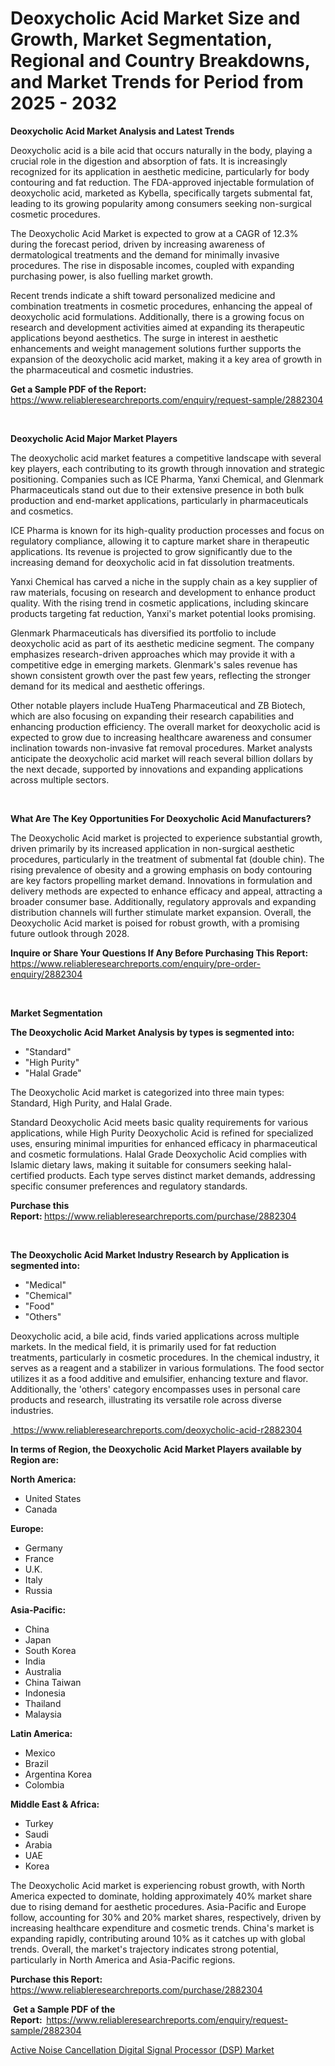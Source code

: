 <p><h1>Deoxycholic Acid Market Size and Growth, Market Segmentation, Regional and Country Breakdowns, and Market Trends for Period from 2025 -  2032</h1></p><p><strong>Deoxycholic Acid Market Analysis and Latest Trends</strong></p>
<p><p>Deoxycholic acid is a bile acid that occurs naturally in the body, playing a crucial role in the digestion and absorption of fats. It is increasingly recognized for its application in aesthetic medicine, particularly for body contouring and fat reduction. The FDA-approved injectable formulation of deoxycholic acid, marketed as Kybella, specifically targets submental fat, leading to its growing popularity among consumers seeking non-surgical cosmetic procedures.</p><p>The Deoxycholic Acid Market is expected to grow at a CAGR of 12.3% during the forecast period, driven by increasing awareness of dermatological treatments and the demand for minimally invasive procedures. The rise in disposable incomes, coupled with expanding purchasing power, is also fuelling market growth. </p><p>Recent trends indicate a shift toward personalized medicine and combination treatments in cosmetic procedures, enhancing the appeal of deoxycholic acid formulations. Additionally, there is a growing focus on research and development activities aimed at expanding its therapeutic applications beyond aesthetics. The surge in interest in aesthetic enhancements and weight management solutions further supports the expansion of the deoxycholic acid market, making it a key area of growth in the pharmaceutical and cosmetic industries.</p></p>
<p><strong>Get a Sample PDF of the Report:&nbsp;</strong> <a href="https://www.reliableresearchreports.com/enquiry/request-sample/2882304?utm_campaign=3037&utm_medium=2&utm_source=Github&utm_content=ia&utm_term=13032025&utm_id=deoxycholic-acid">https://www.reliableresearchreports.com/enquiry/request-sample/2882304</a></p>
<p>&nbsp;</p>
<p><strong>Deoxycholic Acid Major Market Players</strong></p>
<p><p>The deoxycholic acid market features a competitive landscape with several key players, each contributing to its growth through innovation and strategic positioning. Companies such as ICE Pharma, Yanxi Chemical, and Glenmark Pharmaceuticals stand out due to their extensive presence in both bulk production and end-market applications, particularly in pharmaceuticals and cosmetics.</p><p>ICE Pharma is known for its high-quality production processes and focus on regulatory compliance, allowing it to capture market share in therapeutic applications. Its revenue is projected to grow significantly due to the increasing demand for deoxycholic acid in fat dissolution treatments.</p><p>Yanxi Chemical has carved a niche in the supply chain as a key supplier of raw materials, focusing on research and development to enhance product quality. With the rising trend in cosmetic applications, including skincare products targeting fat reduction, Yanxi's market potential looks promising.</p><p>Glenmark Pharmaceuticals has diversified its portfolio to include deoxycholic acid as part of its aesthetic medicine segment. The company emphasizes research-driven approaches which may provide it with a competitive edge in emerging markets. Glenmark's sales revenue has shown consistent growth over the past few years, reflecting the stronger demand for its medical and aesthetic offerings.</p><p>Other notable players include HuaTeng Pharmaceutical and ZB Biotech, which are also focusing on expanding their research capabilities and enhancing production efficiency. The overall market for deoxycholic acid is expected to grow due to increasing healthcare awareness and consumer inclination towards non-invasive fat removal procedures. Market analysts anticipate the deoxycholic acid market will reach several billion dollars by the next decade, supported by innovations and expanding applications across multiple sectors.</p></p>
<p>&nbsp;</p>
<p><strong>What Are The Key Opportunities For Deoxycholic Acid Manufacturers?</strong></p>
<p><p>The Deoxycholic Acid market is projected to experience substantial growth, driven primarily by its increased application in non-surgical aesthetic procedures, particularly in the treatment of submental fat (double chin). The rising prevalence of obesity and a growing emphasis on body contouring are key factors propelling market demand. Innovations in formulation and delivery methods are expected to enhance efficacy and appeal, attracting a broader consumer base. Additionally, regulatory approvals and expanding distribution channels will further stimulate market expansion. Overall, the Deoxycholic Acid market is poised for robust growth, with a promising future outlook through 2028.</p></p>
<p><strong>Inquire or Share Your Questions If Any Before Purchasing This Report:</strong> <a href="https://www.reliableresearchreports.com/enquiry/pre-order-enquiry/2882304?utm_campaign=3037&utm_medium=2&utm_source=Github&utm_content=ia&utm_term=13032025&utm_id=deoxycholic-acid">https://www.reliableresearchreports.com/enquiry/pre-order-enquiry/2882304</a></p>
<p>&nbsp;</p>
<p><strong>Market Segmentation</strong></p>
<p><strong>The Deoxycholic Acid Market Analysis by types is segmented into:</strong></p>
<p><ul><li>"Standard"</li><li>"High Purity"</li><li>"Halal Grade"</li></ul></p>
<p><p>The Deoxycholic Acid market is categorized into three main types: Standard, High Purity, and Halal Grade. </p><p>Standard Deoxycholic Acid meets basic quality requirements for various applications, while High Purity Deoxycholic Acid is refined for specialized uses, ensuring minimal impurities for enhanced efficacy in pharmaceutical and cosmetic formulations. Halal Grade Deoxycholic Acid complies with Islamic dietary laws, making it suitable for consumers seeking halal-certified products. Each type serves distinct market demands, addressing specific consumer preferences and regulatory standards.</p></p>
<p><strong>Purchase this Report:&nbsp;</strong><a href="https://www.reliableresearchreports.com/purchase/2882304?utm_campaign=3037&utm_medium=2&utm_source=Github&utm_content=ia&utm_term=13032025&utm_id=deoxycholic-acid">https://www.reliableresearchreports.com/purchase/2882304</a></p>
<p>&nbsp;</p>
<p><strong>The Deoxycholic Acid Market Industry Research by Application is segmented into:</strong></p>
<p><ul><li>"Medical"</li><li>"Chemical"</li><li>"Food"</li><li>"Others"</li></ul></p>
<p><p>Deoxycholic acid, a bile acid, finds varied applications across multiple markets. In the medical field, it is primarily used for fat reduction treatments, particularly in cosmetic procedures. In the chemical industry, it serves as a reagent and a stabilizer in various formulations. The food sector utilizes it as a food additive and emulsifier, enhancing texture and flavor. Additionally, the 'others' category encompasses uses in personal care products and research, illustrating its versatile role across diverse industries.</p></p>
<p><a href="https://www.reliableresearchreports.com/deoxycholic-acid-r2882304?utm_campaign=3037&utm_medium=2&utm_source=Github&utm_content=ia&utm_term=13032025&utm_id=deoxycholic-acid">&nbsp;https://www.reliableresearchreports.com/deoxycholic-acid-r2882304</a></p>
<p><strong>In terms of Region, the Deoxycholic Acid Market Players available by Region are:</strong></p>
<p>
    <p> <strong> North America: </strong>
        <ul>
            <li>United States</li>
            <li>Canada</li>
        </ul>
        </p> 
    <p> <strong> Europe: </strong>
        <ul>
            <li>Germany</li>
            <li>France</li>
            <li>U.K.</li>
            <li>Italy</li>
            <li>Russia</li>
        </ul>
        </p> 
    <p> <strong> Asia-Pacific: </strong>
        <ul>
            <li>China</li>
            <li>Japan</li>
            <li>South Korea</li>
            <li>India</li>
            <li>Australia</li>
            <li>China Taiwan</li>
            <li>Indonesia</li>
            <li>Thailand</li>
            <li>Malaysia</li>
        </ul>
        </p> 
    <p> <strong> Latin America: </strong>
        <ul>
            <li>Mexico</li>
            <li>Brazil</li>
            <li>Argentina Korea</li>
            <li>Colombia</li>
        </ul>
        </p> 
    <p> <strong> Middle East & Africa: </strong>
        <ul>
            <li>Turkey</li>
            <li>Saudi</li>
            <li>Arabia</li>
            <li>UAE</li>
            <li>Korea</li>
        </ul>
    </p>
    </p>
<p><p>The Deoxycholic Acid market is experiencing robust growth, with North America expected to dominate, holding approximately 40% market share due to rising demand for aesthetic procedures. Asia-Pacific and Europe follow, accounting for 30% and 20% market shares, respectively, driven by increasing healthcare expenditure and cosmetic trends. China's market is expanding rapidly, contributing around 10% as it catches up with global trends. Overall, the market's trajectory indicates strong potential, particularly in North America and Asia-Pacific regions.</p></p>
<p><strong>Purchase this Report: </strong><a href="https://www.reliableresearchreports.com/purchase/2882304?utm_campaign=3037&utm_medium=2&utm_source=Github&utm_content=ia&utm_term=13032025&utm_id=deoxycholic-acid">https://www.reliableresearchreports.com/purchase/2882304</a></p>
<p>&nbsp;<strong>Get a Sample PDF of the Report:&nbsp;&nbsp;</strong><a href="https://www.reliableresearchreports.com/enquiry/request-sample/2882304?utm_campaign=3037&utm_medium=2&utm_source=Github&utm_content=ia&utm_term=13032025&utm_id=deoxycholic-acid">https://www.reliableresearchreports.com/enquiry/request-sample/2882304</a></p>
<p><strong></strong></p>
<p><p><a href="https://github.com/saaindosya/Market-Research-Report-List-1/blob/main/active-noise-cancellation-digital-signal-processor-dsp-market.md?utm_campaign=3037&utm_medium=2&utm_source=Github&utm_content=ia&utm_term=13032025&utm_id=deoxycholic-acid">Active Noise Cancellation Digital Signal Processor (DSP) Market</a></p></p>
